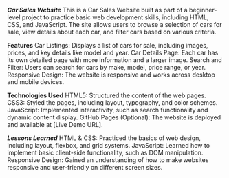 ***Car Sales Website***
This is a Car Sales Website built as part of a beginner-level project to practice basic web development skills, including HTML, CSS, and JavaScript. The site allows users to browse a selection of cars for sale, view details about each car, and filter cars based on various criteria.

**Features**
Car Listings: Displays a list of cars for sale, including images, prices, and key details like model and year.
Car Details Page: Each car has its own detailed page with more information and a larger image.
Search and Filter: Users can search for cars by make, model, price range, or year.
Responsive Design: The website is responsive and works across desktop and mobile devices.

**Technologies Used**
HTML5: Structured the content of the web pages.
CSS3: Styled the pages, including layout, typography, and color schemes.
JavaScript: Implemented interactivity, such as search functionality and dynamic content display.
GitHub Pages (Optional): The website is deployed and available at [Live Demo URL].

***Lessons Learned***
HTML & CSS: Practiced the basics of web design, including layout, flexbox, and grid systems.
JavaScript: Learned how to implement basic client-side functionality, such as DOM manipulation.
Responsive Design: Gained an understanding of how to make websites responsive and user-friendly on different screen sizes.
